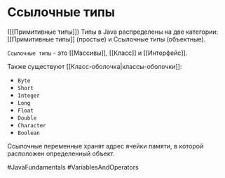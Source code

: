 # Ссылочные типы
([[Примитивные типы]])
Типы в Java распределены на две категории: [[Примитивные типы]] (простые) и Ссылочные типы (объектные).

`Ссылочные типы` - это [[Массивы]], [[Класс]] и [[Интерфейс]].

Также существуют [[Класс-оболочка|классы-оболочки]]:
-   `Byte`
-   `Short`
-   `Integer`
-   `Long`
-   `Float`
-   `Double`
-   `Character`
-   `Boolean`

Ссылочные переменные хранят адрес ячейки памяти, в которой расположен определенный объект.

#JavaFundamentals 
#VariablesAndOperators 